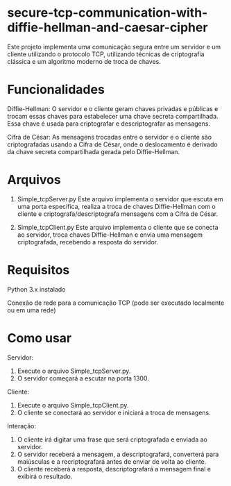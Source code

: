 # secure-tcp-communication-with-diffie-hellman-and-caesar-cipher
Este projeto implementa uma comunicação segura entre um servidor e um cliente utilizando o protocolo TCP, utilizando técnicas de criptografia clássica e um algoritmo moderno de troca de chaves.

# Funcionalidades
Diffie-Hellman: O servidor e o cliente geram chaves privadas e públicas e trocam essas chaves para estabelecer uma chave secreta compartilhada. Essa chave é usada para criptografar e descriptografar as mensagens.

Cifra de César: As mensagens trocadas entre o servidor e o cliente são criptografadas usando a Cifra de César, onde o deslocamento é derivado da chave secreta compartilhada gerada pelo Diffie-Hellman.

# Arquivos
1. Simple_tcpServer.py
Este arquivo implementa o servidor que escuta em uma porta específica, realiza a troca de chaves Diffie-Hellman com o cliente e criptografa/descriptografa mensagens com a Cifra de César.

2. Simple_tcpClient.py
Este arquivo implementa o cliente que se conecta ao servidor, troca chaves Diffie-Hellman e envia uma mensagem criptografada, recebendo a resposta do servidor.

# Requisitos
Python 3.x instalado

Conexão de rede para a comunicação TCP (pode ser executado localmente ou em uma rede)

# Como usar

Servidor:
1. Execute o arquivo Simple_tcpServer.py.
2. O servidor começará a escutar na porta 1300.

Cliente:
1. Execute o arquivo Simple_tcpClient.py.
2. O cliente se conectará ao servidor e iniciará a troca de mensagens.

Interação:
1. O cliente irá digitar uma frase que será criptografada e enviada ao servidor.
2. O servidor receberá a mensagem, a descriptografará, converterá para maiúsculas e a recriptografará antes de enviar de volta ao cliente.
3. O cliente receberá a resposta, descriptografará a mensagem final e exibirá o resultado.
